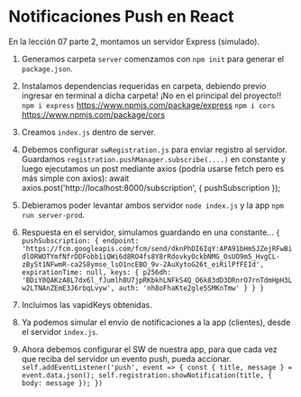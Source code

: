 # Notificaciones Push en React

En la lección 07 parte 2, montamos un servidor Express (simulado).

1.  Generamos carpeta `server` comenzamos con `npm init` para generar el `package.json`.
2.  Instalamos dependencias requeridas en carpeta, debiendo previo ingresar en terminal a dicha carpeta!
    ¡No en el principal del proyecto!!
    `npm i express` https://www.npmjs.com/package/express
    `npm i cors` https://www.npmjs.com/package/cors

3.  Creamos `index.js` dentro de server.

4.  Debemos configurar `swRegistration.js` para enviar registro al servidor.
    Guardamos `registration.pushManager.subscribe(....)` en constante y luego ejecutamos un post mediante axios (podría usarse fetch pero es más simple con axios):
    await axios.post('http://localhost:8000/subscription', {
    pushSubscription
    });

5.  Debieramos poder levantar ambos servidor `node index.js` y la app `npm run server-prod`.

6.  Respuesta en el servidor, simulamos guardando en una constante...
`{
pushSubscription: {
endpoint: 'https://fcm.googleapis.com/fcm/send/dknPhDI6IqY:APA91bHm5JZejRFwBidlORWOTYmfNfrDDFobb1iQWi6d8RO4fs8Y8rRdovkyOckbNMG_OsUO9m5_HvgCL-zBySt1NFwmR-ca2S8ymse_lsO1ncEBO_9v-2AuXytoG26t_eiRilPfFEId',
      expirationTime: null,
      keys: {
         p256dh: 'BDiY0QAKzA8L7dx6l_fJumlh8U7jpRKbkhLNFkS4Q_O6k83dD3DRnrO7rnTdmHpH3Lw2LTNAnZEmE3J6rbqLvyw',
         auth: 'nh8oFhaKte2gle5SMKnTmw'
      }
}
}`

7.  Incluimos las vapidKeys obtenidas.
8.  Ya podemos simular el envío de notificaciones a la app (clientes), desde el servidor `index.js`.
9.  Ahora debemos configurar el SW de nuestra app, para que cada vez que reciba del servidor un evento push, pueda accionar.
`self.addEventListener('push', event => {
const { title, message } = event.data.json();
self.registration.showNotification(title, { body: message });
})`
